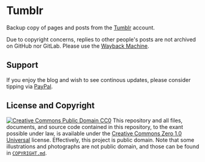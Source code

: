 # Tumblr
Backup copy of pages and posts from the [Tumblr](https://rikaklassen.tumblr.com/) account.

Due to copyright concerns, replies to other people's posts are not archived on GitHub nor GitLab. Please use the [Wayback Machine](https://web.archive.org/web/*/https://rikaklassen.tumblr.com/*).
## Support
If you enjoy the blog and wish to see continous updates, please consider tipping via [PayPal](https://paypal.me/bglamours).
## License and Copyright
[![Creative Commons Public Domain CC0](https://licensebuttons.net/p/zero/1.0/80x15.png)](http://creativecommons.org/publicdomain/zero/1.0/)
This repository and all files, documents, and source code contained in this repository, to the exant possible under law, is available under the [Creative Commons Zero 1.0 Universal](http://creativecommons.org/publicdomain/zero/1.0/) license. Effectively, this project is public domain. Note that some illustrations and photographs are not public domain, and those can be found in [`COPYRIGHT.md`](./COPYRIGHT.md).
